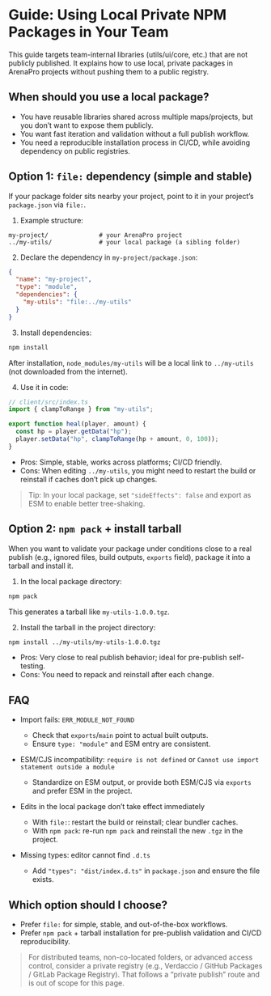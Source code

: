 # Guide: Using Local Private NPM Packages in Your Team

This guide targets team-internal libraries (utils/ui/core, etc.) that are not publicly published. It explains how to use local, private packages in ArenaPro projects without pushing them to a public registry.

## When should you use a local package?

- You have reusable libraries shared across multiple maps/projects, but you don’t want to expose them publicly.
- You want fast iteration and validation without a full publish workflow.
- You need a reproducible installation process in CI/CD, while avoiding dependency on public registries.

## Option 1: `file:` dependency (simple and stable)

If your package folder sits nearby your project, point to it in your project’s `package.json` via `file:`.

1. Example structure:

```
my-project/              # your ArenaPro project
../my-utils/             # your local package (a sibling folder)
```

2. Declare the dependency in `my-project/package.json`:

```json
{
  "name": "my-project",
  "type": "module",
  "dependencies": {
    "my-utils": "file:../my-utils"
  }
}
```

3. Install dependencies:

```bash
npm install
```

After installation, `node_modules/my-utils` will be a local link to `../my-utils` (not downloaded from the internet).

4. Use it in code:

```ts
// client/src/index.ts
import { clampToRange } from "my-utils";

export function heal(player, amount) {
  const hp = player.getData("hp");
  player.setData("hp", clampToRange(hp + amount, 0, 100));
}
```

- Pros: Simple, stable, works across platforms; CI/CD friendly.
- Cons: When editing `../my-utils`, you might need to restart the build or reinstall if caches don’t pick up changes.

> Tip: In your local package, set `"sideEffects": false` and export as ESM to enable better tree-shaking.

## Option 2: `npm pack` + install tarball

When you want to validate your package under conditions close to a real publish (e.g., ignored files, build outputs, `exports` field), package it into a tarball and install it.

1. In the local package directory:

```bash
npm pack
```

This generates a tarball like `my-utils-1.0.0.tgz`.

2. Install the tarball in the project directory:

```bash
npm install ../my-utils/my-utils-1.0.0.tgz
```

- Pros: Very close to real publish behavior; ideal for pre-publish self-testing.
- Cons: You need to repack and reinstall after each change.

## FAQ

- Import fails: `ERR_MODULE_NOT_FOUND`

  - Check that `exports`/`main` point to actual built outputs.
  - Ensure `type: "module"` and ESM entry are consistent.

- ESM/CJS incompatibility: `require is not defined` or `Cannot use import statement outside a module`

  - Standardize on ESM output, or provide both ESM/CJS via `exports` and prefer ESM in the project.

- Edits in the local package don’t take effect immediately

  - With `file:`: restart the build or reinstall; clear bundler caches.
  - With `npm pack`: re-run `npm pack` and reinstall the new `.tgz` in the project.

- Missing types: editor cannot find `.d.ts`
  - Add `"types": "dist/index.d.ts"` in `package.json` and ensure the file exists.

## Which option should I choose?

- Prefer `file:` for simple, stable, and out-of-the-box workflows.
- Prefer `npm pack` + tarball installation for pre-publish validation and CI/CD reproducibility.

> For distributed teams, non-co-located folders, or advanced access control, consider a private registry (e.g., Verdaccio / GitHub Packages / GitLab Package Registry). That follows a “private publish” route and is out of scope for this page.
